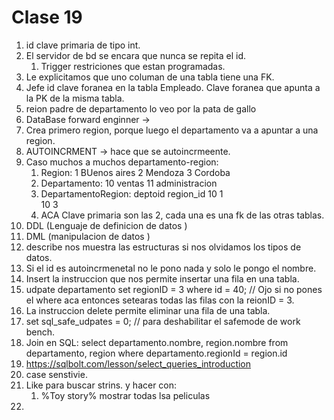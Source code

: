 # Clase 19 
1. id clave primaria de tipo int.  
1. El servidor de bd se encara que nunca se repita el id.
    1. Trigger restriciones que estan programadas.
1. Le explicitamos que uno columan de una tabla tiene una FK.
1. Jefe id clave foranea en la tabla Empleado. Clave foranea que apunta a la PK de la misma tabla. 
1. reion padre de departamento lo veo por la pata de gallo
1. DataBase forward enginner -> 
1. Crea primero region, porque luego el departamento va a apuntar a una region. 
1. AUTOINCRMENT -> hace que se autoincrmeente. 
1. Caso muchos a muchos departamento-region:
    1. Region:
        1 BUenos aires
        2 Mendoza
        3 Cordoba
    1. Departamento:
        10 ventas 
        11 administracion
    1. DepartamentoRegion:
        deptoid region_id
        10      1  
        10      3
    1. ACA Clave primaria son las 2, cada una es una fk de las otras tablas. 
1. DDL (Lenguaje de definicion de datos )
1. DML (manipulacion de datos )
1. describe nos muestra las estructuras si nos olvidamos los tipos de datos. 
1. Si el id es autoincrmenetal no le pono nada y solo le pongo el nombre. 
1. Insert la instruccion que nos permite insertar una fila en una tabla. 
1. udpate departamento 
    set regionID = 3 
    where id = 40; // Ojo si no pones el where aca entonces setearas todas las filas con la reionID = 3.
1. La instruccion delete permite eliminar una fila de una tabla. 
1. set sql_safe_udpates = 0; //  para deshabilitar  el safemode de work bench.
1. Join en SQL: 
    select departamento.nombre, region.nombre
    from departamento, region
    where departamento.regionId = region.id
1. https://sqlbolt.com/lesson/select_queries_introduction
1. case senstivie. 
1. Like para buscar strins. y hacer con: 
    1.  %Toy story% mostrar todas lsa peliculas
1.    


